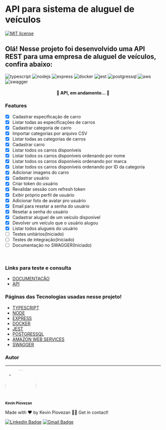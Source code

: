 # API para sistema de aluguel de veículos
[![MIT license](https://img.shields.io/badge/License-MIT-blue.svg)](https://lbesson.mit-license.org/)
## Olá! Nesse projeto foi desenvolvido uma API REST para uma empresa de aluguel de veículos, confira abaixo:
![typescript](https://img.shields.io/badge/TypeScript-2b5077?style=for-the-badge&logo=typescript&logoColor=#2F73BF)
![nodejs](https://img.shields.io/badge/NODE.JS-036e01?style=for-the-badge&logo=node.js&logoColor=white)
![express](https://img.shields.io/badge/Express-777777?style=for-the-badge&logo=express&logoColor=#2F73BF)
![docker](https://img.shields.io/badge/docker-2396ED?style=for-the-badge&logo=docker&logoColor=FFFFFF)
![jest](https://img.shields.io/badge/jest-BC3913?style=for-the-badge&logo=jest&logoColor=FFFFFF)
![postgressql](https://img.shields.io/badge/postgressql-306289?style=for-the-badge&logo=postgresql&logoColor=FFFFFF)
![aws](https://img.shields.io/badge/Amazon%20Web%20Services-202D3C?style=for-the-badge&logo=amazonaws&logoColor=F19100)
![swagger](https://img.shields.io/badge/swagger-689203?style=for-the-badge&logo=swagger&logoColor=FFFFFF)


<h4 align="center">
	🚧  API, em andamento... 🚧
</h4>

### Features

- [x] Cadastrar especificação de carro
- [x] Listar todas as especificações de carros
- [x] Cadastrar categoria de carro
- [x] Importar categorias por arquivo CSV
- [x] Listar todas as categorias de carros
- [x] Cadastrar carro
- [x] Listar todos os carros disponíveis
- [x] Listar todos os carros disponíveis ordenando por nome
- [x] Listar todos os carros disponíveis ordenando por marca
- [x] Listar todos os carros disponíveis ordenando por ID da categoria
- [x] Adicionar imagens do carro
- [x] Cadastrar usuário
- [x] Criar token do usuário
- [x] Revalidar sessão com refresh token
- [x] Exibir próprio perfil de usuário
- [x] Adicionar foto de avatar pro usuário
- [x] Email para resetar a senha do usuário
- [x] Resetar a senha do usuário
- [x] Cadastrar aluguel de um veículo disponível
- [x] Devolver um veículo que o usuário alugou
- [x] Listar todos alugueis do usuário
- [ ] Testes unitários(Iniciado)
- [ ] Testes de integração(Iniciado)
- [ ] Documentação no SWAGGER(Iniciado)

<br>

### Links para teste e consulta
- [DOCUMENTAÇÃO](https://rentx.kevinpiovezan.com.br/api-docs/)
- [API](https://rentx.kevinpiovezan.com.br)

### Páginas das Tecnologias usadas nesse projeto!
- [TYPESCRIPT](https://www.javascript.com)
- [NODE](https://nodejs.org/en/)
- [EXPRESS](https://expressjs.com/pt-br/)
- [DOCKER](https://www.docker.com/)
- [JEST](https://jestjs.io/)
- [POSTGRESSQL](https://www.postgresql.org/)
- [AMAZON WEB SERVICES](https://aws.amazon.com/pt/)
- [SWAGGER](https://swagger.io/)

### Autor
---

<img style="border-radius: 50%;" src="https://user-images.githubusercontent.com/85972685/125216431-89ceca00-e294-11eb-8256-7dd40dcd023e.jpg" width="100px;" alt=""/>

 <br />
 <sub><b>Kevin Piovezan</b></sub></a>


Made with ❤️ by Kevin Piovezan 👋🏽 Get in contact!

[![Linkedin Badge](https://img.shields.io/badge/-Kevin-blue?style=flat-square&logo=Linkedin&logoColor=white&link=https://www.linkedin.com/in/kevin-c-piovezan/)](https://www.linkedin.com/in/kevin-c-piovezan/)
[![Gmail Badge](https://img.shields.io/badge/-kevinpiovezan@gmail.com-c14438?style=flat-square&logo=Gmail&logoColor=white&link=mailto:kevinpiovezan@gmail.com)](mailto:kevinpiovezan@gmail.com)
